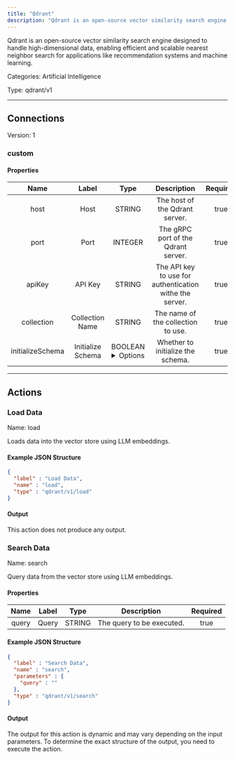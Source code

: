 ```yaml
---
title: "Qdrant"
description: "Qdrant is an open-source vector similarity search engine designed to handle high-dimensional data, enabling efficient and scalable nearest neighbor search for applications like recommendation systems and machine learning."
---
```


Qdrant is an open-source vector similarity search engine designed to handle high-dimensional data, enabling efficient and scalable nearest neighbor search for applications like recommendation systems and machine learning.


Categories: Artificial Intelligence


Type: qdrant/v1

<hr />



## Connections

Version: 1


### custom

#### Properties

|      Name       |      Label     |     Type     |     Description     | Required |
|:---------------:|:--------------:|:------------:|:-------------------:|:--------:|
| host | Host | STRING | The host of the Qdrant server. | true |
| port | Port | INTEGER | The gRPC port of the Qdrant server. | true |
| apiKey | API Key | STRING | The API key to use for authentication withe the server. | true |
| collection | Collection Name | STRING | The name of the collection to use. | true |
| initializeSchema | Initialize Schema | BOOLEAN <details> <summary> Options </summary> true, false </details> | Whether to initialize the schema. | true |





<hr />



## Actions


### Load Data
Name: load

Loads data into the vector store using LLM embeddings.

#### Example JSON Structure
```json
{
  "label" : "Load Data",
  "name" : "load",
  "type" : "qdrant/v1/load"
}
```

#### Output

This action does not produce any output.




### Search Data
Name: search

Query data from the vector store using LLM embeddings.

#### Properties

|      Name       |      Label     |     Type     |     Description     | Required |
|:---------------:|:--------------:|:------------:|:-------------------:|:--------:|
| query | Query | STRING | The query to be executed. | true |

#### Example JSON Structure
```json
{
  "label" : "Search Data",
  "name" : "search",
  "parameters" : {
    "query" : ""
  },
  "type" : "qdrant/v1/search"
}
```

#### Output

The output for this action is dynamic and may vary depending on the input parameters. To determine the exact structure of the output, you need to execute the action.






